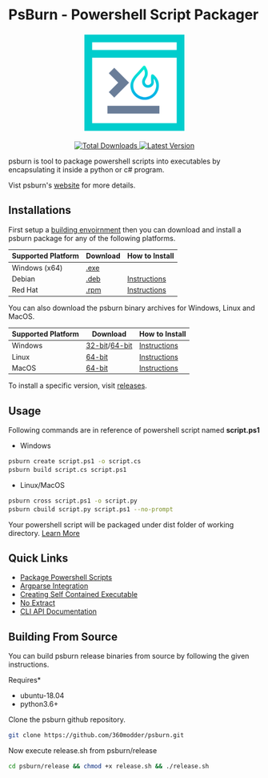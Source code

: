 # PsBurn - Powershell Script Packager

<p align="center">
  <img src="docs/images/favicon.png" width="200"  height="200"/>
</p>

<p align="center">
  <a href="https://github.com/360modder/psburn/releases">
    <img src="https://img.shields.io/github/downloads/360modder/psburn/total.svg" alt="Total Downloads"/>
  </a>
  <a href="https://github.com/360modder/psburn/releases">
    <img src="https://img.shields.io/github/release/360modder/psburn.svg" alt="Latest Version"/>
  </a>
</p>

psburn is tool to package powershell scripts into executables by encapsulating it inside a python or c# program.

Vist psburn's [website](https://360modder.github.io/psburn/) for more details.

## Installations

First setup a [building envoirnment](https://360modder.github.io/psburn/gettingstarted/installations/#building-envoirnments) then you can download and install a psburn package for any of the following platforms.

| Supported Platform | Download                                                                                        | How to Install           |
|--------------------|-------------------------------------------------------------------------------------------------|--------------------------|
| Windows (x64)      | [.exe](https://github.com/360modder/psburn/releases/download/v1.0.0/psburn.1.0.0.win-x64.exe)   |                          |
| Debian             | [.deb](https://github.com/360modder/psburn/releases/download/v1.0.0/psburn.1.0.0.linux-x64.deb) | [Instructions][packages] |
| Red Hat            | [.rpm](https://github.com/360modder/psburn/releases/download/v1.0.0/psburn.1.0.0.linux-x64.rpm) | [Instructions][packages] |

You can also download the psburn binary archives for Windows, Linux and MacOS.

| Supported Platform | Download                                                                                                                                                                                        | How to Install                  |
|--------------------|-------------------------------------------------------------------------------------------------------------------------------------------------------------------------------------------------|---------------------------------|
| Windows            | [32-bit](https://github.com/360modder/psburn/releases/download/v1.0.0/psburn.1.0.0.win-x86.zip)/[64-bit](https://github.com/360modder/psburn/releases/download/v1.0.0/psburn.1.0.0.win-x64.zip) | [Instructions][binary-archives] |
| Linux              | [64-bit](https://github.com/360modder/psburn/releases/download/v1.0.0/psburn.1.0.0.linux-x64.tar.gz)                                                                                            | [Instructions][binary-archives] |
| MacOS              | [64-bit](https://github.com/360modder/psburn/releases/download/v1.0.0/psburn.1.0.0.osx-x64.tar.gz)                                                                                              | [Instructions][binary-archives] |

To install a specific version, visit [releases](https://github.com/360modder/psburn/releases).

[binary-archives]: https://360modder.github.io/psburn/gettingstarted/installations/#binary-archives
[packages]: https://360modder.github.io/psburn/gettingstarted/installations/#packages

## Usage

Following commands are in reference of powershell script named **script.ps1**

- Windows

```bash
psburn create script.ps1 -o script.cs
psburn build script.cs script.ps1
```

- Linux/MacOS

```bash
psburn cross script.ps1 -o script.py
psburn cbuild script.py script.ps1 --no-prompt
```

Your powershell script will be packaged under dist folder of working directory. [Learn More](https://360modder.github.io/psburn/gettingstarted/packagepsscripts/)

## Quick Links

- [Package Powershell Scripts](https://360modder.github.io/psburn/gettingstarted/packagepsscripts/)
- [Argparse Integration](https://360modder.github.io/psburn/gettingstarted/argparseintegration/)
- [Creating Self Contained Executable](https://360modder.github.io/psburn/usage/creatingselfcontainedexecutable/)
- [No Extract](https://360modder.github.io/psburn/usage/noextract/)
- [CLI API Documentation](https://360modder.github.io/psburn/documentation/python/cross/)

## Building From Source

You can build psburn release binaries from source by following the given instructions.

Requires*

- ubuntu-18.04
- python3.6+

Clone the psburn github repository.

```bash
git clone https://github.com/360modder/psburn.git
```

Now execute release.sh from psburn/release

```bash
cd psburn/release && chmod +x release.sh && ./release.sh
```
